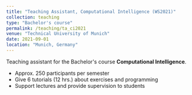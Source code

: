 ```yaml
---
title: "Teaching Assistant, Computational Intelligence (WS2021)"
collection: teaching
type: "Bachelor's course"
permalink: /teaching/ta_ci2021
venue: "Technical University of Munich"
date: 2021-09-01
location: "Munich, Germany"
---
```


Teaching assistant for the Bachelor's course <b>Computational Intelligence</b>.

* Approx. 250 participants per semester
* Give 6 tutorials (12 hrs.) about exercises and programming 
* Support lectures and provide supervision to students